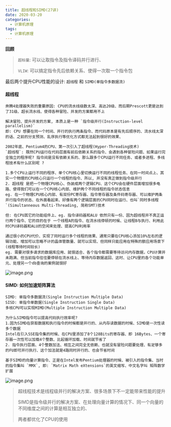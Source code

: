 ```yaml
---
title: 超线程和SIMD(27讲)
date: 2020-03-20
categories:
  - 计算机原理
tags:
  - 计算机原理
---
```

**回顾**

> `超标量`: 可以让取指令及指令译码并行进行、
>
> `VLIW`: 可以搞定指令先后依赖关系、使得一次取一个指令包

最后两个提升CPU性能的设计: `超线程` 和 `SIMD(单指令多数据流)`

#### 超线程

```
奔腾4处理器失败的重要原因: CPU的流水线级数太深、高达20级、而后期Prescott更是达到了31级、超长流水线、使得各种冒险、并发的方案都用不上

解决冒险、提升并发的方案, 本质上是一种 `指令级并行(Instruction-level parallelism)`
即: CPU 想要在同一个时间、并行的执行两条指令、而代码原本是有先后顺序的、流水线太深的话、之前的分支预测、乱序执行等优化方式都无法起到很好的效果、

2002年底、Pentium4的CPU、第一次引入了超线程(Hyper-Threading技术)
`超线程`: 既然CPU运行在代码层面有前后依赖关系的指令、会遇到各种冒险问题、如果运行完全独立的程序呢? 指令间是没有依赖关系的、那么跟多个CPU运行不同任务、或者多进程、多线程技术有什么区别呢 ?

1.多个CPU上运行不同的程序、单个CPU核心里切换运行不同的线程任务、在同一时间点上、其实一个物理的CPU核心只运行一个线程的指令、所以, 并没有真正做到指令级并行
2. 超线程 是把一个物理CPU核心、伪装成两个逻辑CPU、这个CPU会在硬件层面增加很多电路、使得我们可以在一个CPU核心内部、维护两个不同线程的指令状态信息
eg. 在一个物理CPU核心内部、有双份PC寄存器、指令寄存器及条件码寄存器、可以维护两条并行指令的状态、在外面看起来、好像有两个逻辑层面的CPU同时在运行、也叫`同时多线程`(Simultanneous Multi-Threading, 简称SMT)技术

但: 在CPU其它的功能组件上、eg. 指令译码器和ALU 依然只有一份、因为超线程并不真正运行两个指令、它的目的在于 一个线程A的指令、在流水线停顿的时候、让线程B与执行、利用此时CPU译码器和ALU的空闲来处理、提高CPU利用率

通过很小的CPU代价、实现了同时运行多个线程的效果、通常只要在CPU核心添加10%左右的逻辑功能、增加可以忽略不计的晶体管数量、就可以实现、但同样只能应用在特殊的额应用场景下(线程等待时间较长)
eg. 需要对很多请求的数据库应用、就很适合、各个指令都需要等待访问内存数据，CPU计算并未跑满、但当前指令往往要停顿在流水线上、等待内存数据返回、这时、让CPU里的各个功能单元、处理另一个db查询的案例就很好

```
![image.png](https://upload-images.jianshu.io/upload_images/14027542-3b63d476f142a99f.png?imageMogr2/auto-orient/strip%7CimageView2/2/w/1240)


#### SIMD: 如何加速矩阵算法

```
SIMD: 单指令多数据流(Single Instruction Multiple Data)
SISD: 单指令单数据(Single Instruction Single Data)
多核CPU可以实现MIMD(Multiple Instruction Multiple Data)

为什么SIMD指令可以提高代码执行效率呢? 
1.因为SIMD在获取数据和执行指令的时候都是并行的、从内存读数据的时候、SIMD是一次性读多个数据
Intel在引入SSE指令集的时候、在CPU里添加了8个128Bits的寄存器、即 16Bytes、一个寄存器一次性可以加载4个整数、比起循环加载、时间就节省了
2. 指令执行层面、4个整数加法、相互之间完全无依赖、也就没有冒险问题要处理、有足够多的FU即可并行执行、这个加法就是4路同时并行的、也会节省时间

基于SIMD的向量计算指令、正是在Intel发布Pentium处理器的时候、被引入的指令集、当时的指令集叫 `MMX`, 即: `Matrix Math eXtensions`的英文缩写、中文名字叫 矩阵数学扩展

```
![image.png](https://upload-images.jianshu.io/upload_images/14027542-f32a5c0c67a98d4f.png?imageMogr2/auto-orient/strip%7CimageView2/2/w/1240)



> 超线程技术是线程级并行的解决方案、很多场景下不一定能带来性能的提升
>
> SIMD是指令级并行的解决方案、在处理向量计算的情况下、同一个向量的不同维度之间的计算是相互独立的、
>
> 两者都优化了CPU的使用

